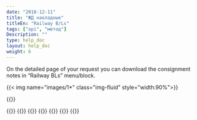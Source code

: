 ```yaml
---
date: "2018-12-11"
title: "ЖД накладные"
titleEn: "Railway B/Ls"
tags: ["api", "метод"]
Description: ""
type: help_doc
layout: help_doc
weight: 6
---
```


On the detailed page of your request you can download the consignment notes in “Railway BLs” menu/block.

{{< img name="images/1*" class="img-fluid" style="width:90%">}}

{{<isHelpful>}}

{{<seeAlso>}}
    {{<seeAlsoItem link="/tracking/where_container/" target="_blank" text="Where is my container?">}}
    {{<seeAlsoItem link="/tracking/customs_events/" text="Inspection, weight measuring and x-ray inspection">}}
    {{<seeAlsoItem link="/tracking/customs_documents/" text="Customs documents">}}
    {{<seeAlsoItem link="/tracking/custom_declaration/" target="_blank" text="Customs declaration">}}
    {{<seeAlsoItem link="/tracking/invoices-and-acts/" text="Invoices, certificates and B/Ls ">}}
{{</seeAlso>}}